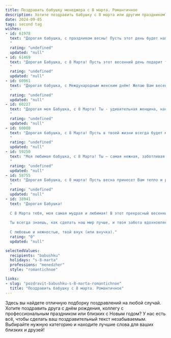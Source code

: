```yaml
---
title: Поздравить бабушку менеджера с 8 марта. Романтичное
description: Хотите поздравить бабушку с 8 марта или другим праздником? Наш ИИ создаст незабываемое поздравление, а вы обязательно выделитесь среди других.  
date: 2024-09-05
tags: second tag
wishes:
- id: 61978
  text: "Дорогая бабушка, с праздником весны! Пусть этот день будет наполнен нежностью, как первые весенние цветы, а твоя душа – радостью и теплом. Спасибо за твою мудрость, заботу и любовь, что греют нас, как весеннее солнце. Пусть 8 Марта станет началом нового, прекрасного этапа в твоей жизни, полного новых впечатлений и приятных событий. С любовью, твоя [ваше имя].
  "
  rating: "undefined"
  updated: "null"
- id: 61469
  text: "Дорогая Бабушка, с 8 Марта! Пусть этот весенний день подарит тебе столько же нежности и тепла, сколько ты дарила нам всю жизнь. Ты – не только чудесная Бабушка, но и замечательный профессионал, Менеджер с большой буквы. Пусть твоя работа вдохновляет, а успех всегда сопутствует тебе!
  "
  rating: "undefined"
  updated: "null"
- id: 60961
  text: "Дорогая бабушка, с Международным женским днём! Желаю Вам весеннего настроения, ярких красок и безграничного счастья. Пусть Ваша жизнь будет наполнена заботой, любовью и радостью, а каждая минута дарит Вам вдохновение и улыбку. Вы — самая чуткая, любящая и мудрая женщина, которую я знаю. С праздником! 💐
  "
  rating: "undefined"
  updated: "null"
- id: 60227
  text: "Дорогая моя Бабушка, с 8 Марта! Ты - удивительная женщина, настоящий менеджер своей жизни, управляющая ею с такой же грацией и мудростью, как управляешь делами на работе. Пусть в твоей жизни всегда царит любовь, счастье и уют, а каждый день будет наполнен яркими красками и приятными моментами. С праздником!
  "
  rating: "undefined"
  updated: "null"
- id: 60008
  text: "Дорогая бабушка, с 8 Марта! Пусть в твоей жизни всегда будет место для  нежности, романтики и улыбок. Ты – прекрасная женщина, мудрая и любящая, менеджер по жизни, которая всегда организует все лучше всех. Желаю тебе  счастья, здоровья и новых  радостей в этот весенний день!
  "
  rating: "undefined"
  updated: "null"
- id: 59250
  text: "Моя любимая бабушка, с 8 Марта! Ты – самая нежная, заботливая и мудрая женщина, которую я знаю. Пусть каждый день твоей жизни будет полон радости, любви и тепла, которое ты даришь всем вокруг. Желаю тебе крепкого здоровья, светлых мыслей и исполнения всех желаний!
  "
  rating: "undefined"
  updated: "null"
- id: 58755
  text: "Дорогая Бабушка, с 8 марта! Пусть весна принесет Вам тепло и радость, а сердце будет переполнено любовью и счастьем. Вы – прекрасный пример мудрости и элегантности, и Ваша работа менеджера – это не просто профессия, а истинное призвание. Желаю Вам неизменного вдохновения, благополучия и чудесных мгновений в окружении любящих людей!
  "
  rating: "undefined"
  updated: "null"
- id: 38941
  text: "Дорогая Бабушка!
  
  С 8 Марта тебя, моя самая мудрая и любимая! В этот прекрасный весенний день хочу пожелать тебе океан счастья, горы улыбок и море тепла. Ты — наш семейный менеджер, создающий атмосферу любви и уюта.
  
  Ты всегда знаешь, как сделать наш мир лучше, и твоя забота вдохновляет. Пусть каждый новый день приносит радость, а жизнь дарит только самые светлые моменты.
  
  С любовью и нежностью, твой внук (или внучка)."
  rating: "0"
  updated: "null"

selectedValues:
  recipients: "babushku"
  holidays: "s-8-marta"
  professions: "menedzher"
  style: "romantichnoe"

links:
- slug: "pozdravit-babushku-s-8-marta-romantichnoe"
  title: "Поздравить бабушку с 8 марта. Романтичное"
---
```


Здесь вы найдете отличную подборку поздравлений на любой случай. 
Хотите поздравить друга с днём рождения, коллегу с профессиональным праздником или близких с Новым годом? У нас есть всё, чтобы сделать ваш поздравительный текст незабываемым. Выбирайте нужную категорию и находите лучшие слова для ваших близких и друзей!
